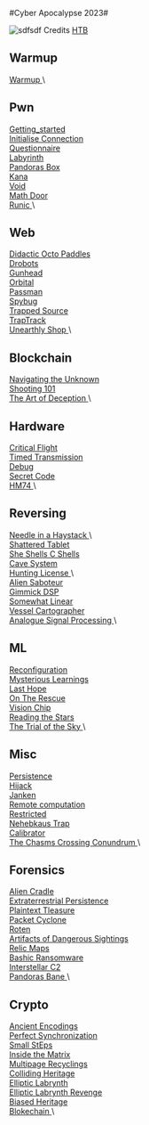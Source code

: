 #Cyber Apocalypse 2023#

![sdfsdf](CyberApocalyseBanner.jpg)
Credits [HTB](http://ctf.hackthebox.com)

## Warmup
[Warmup <sanitycheck>](warmup/warmup/README.md)\

## Pwn

[Getting_started <very easy>](pwn/getting_started/README.md)\
[Initialise Connection <very easy>](pwn/initialise_connection/README.md)\
[Questionnaire <very easy>](pwn/questionnaire/README.md)\
[Labyrinth <easy>](pwn/labyrinth/README.md)\
[Pandoras Box <easy>](pwn/pandoras_box/README.md)\
[Kana <medium>](pwn/kana/README.md)\
[Void <medium>](pwn/void/README.md)\
[Math Door <hard>](pwn/math_door/README.md)\
[Runic <insane>](pwn/runic/README.md)\

## Web

[Didactic Octo Paddles <medium>](web/didactic_octo_paddles/README.md)\
[Drobots <very easy>](web/drobots/README.md)\
[Gunhead <very easy>](web/gunhead/README.md)\
[Orbital <easy>](web/orbital/README.md)\
[Passman <easy>](web/passman/README.md)\
[Spybug <medium>](web/spybug/README.md)\
[Trapped Source <very easy>](web/trapped_source/README.md)\
[TrapTrack <hard>](web/traptrack/README.md)\
[Unearthly Shop <hard>](web/unearthly_shop/README.md)\

## Blockchain

[Navigating the Unknown <very easy>](blockchain/navigation_the_unknown/README.md)\
[Shooting 101 <very easy>](blockchain/shooting_101/README.md)\
[The Art of Deception <easy>](blockchain/the_art_of_deception/README.md)\

## Hardware

[Critical Flight <very easy>](hardware/critical_flight/README.md)\
[Timed Transmission <very easy>](hardware/timed_transmission/README.md)\
[Debug <easy>](hardware/debug/README.md)\
[Secret Code <easy>](hardware/secret_code/README.md)\
[HM74 <medium>](hardware/hm74/README.md)\

## Reversing

[Needle in a Haystack <very easy>](reversing/needle_in_a_haystack/README.md)\	
[Shattered Tablet <very easy>](reversing/shattered_tablet/README.md)\
[She Shells C Shells <very easy>](reversing/she_shells_c_shells/README.md)\
[Cave System <easy>](reversing/cave_system/README.md)\
[Hunting License <easy>](reversing/hunting_license/README.md)\	
[Alien Saboteur <medium>](reversing/alien_saboteur/README.md)\
[Gimmick DSP <medium>](reversing/gimmick_dsp/README.md)\
[Somewhat Linear <hard>](reversing/somewhat_linear/README.md)\
[Vessel Cartographer <hard>](reversing/vessel_cartographer/README.md)\
[Analogue Signal Processing <insane>](reversing/analogue_signal_processing/README.md)\

## ML

[Reconfiguration <very easy>](ml/reconfiguration/README.md)\
[Mysterious Learnings <easy>](ml/mysterious_learnings/README.md)\
[Last Hope <medium>](ml/last_hope/README.md)\
[On The Rescue <medium>](ml/on_the_rescue/README.md)\
[Vision Chip <medium>](ml/vision_chip/README.md)\
[Reading the Stars <hard>](ml/reading_the_stars/README.md)\
[The Trial of the Sky <insane>](ml/the_trial_of_the_sky/README.md)\

## Misc

[Persistence <very easy>](misc/persistence/README.md)\
[Hijack <easy>](misc/hijack/README.md)\
[Janken <easy>](misc/janken/README.md)\
[Remote computation <easy>](misc/remote_computation/README.md)\
[Restricted <easy>](misc/restricted/README.md)\
[Nehebkaus Trap <medium>](misc/nehebkaus_trap/README.md)\
[Calibrator <hard>](misc/calibrator/README.md)\
[The Chasms Crossing Conundrum <hard>](misc/the_chasms_crossing_conundrum/README.md)\

## Forensics

[Alien Cradle <very easy>](forensics/alien_cradle/README.md)\
[Extraterrestrial Persistence <very easy>](forensics/extraterrestrial_persistence/README.md)\
[Plaintext Tleasure <very easy>](forensics/plaintext_tleasure/README.md)\
[Packet Cyclone <easy>](forensics/packet_cyclone/README.md)\
[Roten <easy>](forensics/roten/README.md)\
[Artifacts of Dangerous Sightings <medium>](forensics/artifacts_of_dangerous_sightings/README.md)\
[Relic Maps <medium>](forensics/relic_maps/README.md)\
[Bashic Ransomware <hard>](forensics/bashic_ransomware/README.md)\
[Interstellar C2 <hard>](forensics/interstellar_c2/README.md)\
[Pandoras Bane <insane>](forensics/pandoras_bane/README.md)\

## Crypto

[Ancient Encodings <very easy>](crypto/ancient_encodings/README.md)\
[Perfect Synchronization <very easy>](crypto/perfect_synchronization/README.md)\
[Small StEps <very easy>](crypto/small_steps/README.md)\
[Inside the Matrix <easy>](crypto/inside_the_matrix/README.md)\
[Multipage Recyclings <easy>](crypto/multipage_recyclings/README.md)\
[Colliding Heritage <medium>](crypto/colliding_heritage/README.md)\
[Elliptic Labrynth <medium>](crypto/elliptic_labrynth/README.md)\
[Elliptic Labrynth Revenge <medium>](crypto/elliptic_labrynth_revenge/README.md)\
[Biased Heritage <hard>](crypto/biased_heritage/README.md)\
[Blokechain <insane>](crypto/blokechain/README.md)\